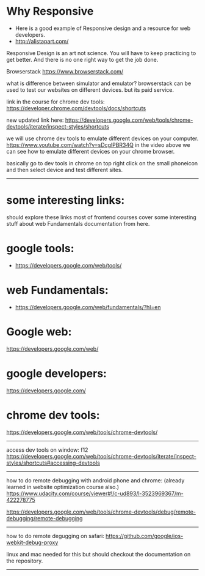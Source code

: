 Why Responsive
==============

- Here is a good example of Responsive design and a resource for web developers.
 - http://alistapart.com/

Responsive Design is an art not science. You will have to keep practicing to get better. And there is no one right way to get the job done.

Browserstack
https://www.browserstack.com/

what is difference between simulator and emulator?
browserstack can be used to test our websites on different devices. but its paid service.

link in the course for chrome dev tools:
https://developer.chrome.com/devtools/docs/shortcuts

new updated link here:
https://developers.google.com/web/tools/chrome-devtools/iterate/inspect-styles/shortcuts

we will use chrome dev tools to emulate different devices on your computer.
https://www.youtube.com/watch?v=sDcglPBR34Q
in the video above we can see how to emulate different devices on your chrome browser.

basically go to dev tools in chrome on top right click on the small phoneicon and then select device and test different sites.

---

some interesting links:
======================

should explore these links most of frontend courses cover some interesting stuff about web Fundamentals documentation from here.

google tools:
=============
- https://developers.google.com/web/tools/

web Fundamentals:
=================
- https://developers.google.com/web/fundamentals/?hl=en

Google web:
===========
https://developers.google.com/web/

google developers:
==================
https://developers.google.com/

chrome dev tools:
=================
https://developers.google.com/web/tools/chrome-devtools/

---

access dev tools on window: f12
https://developers.google.com/web/tools/chrome-devtools/iterate/inspect-styles/shortcuts#accessing-devtools

---

how to do remote debugging with android phone and chrome:
(already learned in website optimization course also.)
https://www.udacity.com/course/viewer#!/c-ud893/l-3523969367/m-422278775

https://developers.google.com/web/tools/chrome-devtools/debug/remote-debugging/remote-debugging

---

how to do remote degugging on safari:
https://github.com/google/ios-webkit-debug-proxy

linux and mac needed for this but should checkout the documentation on the repository.

---
